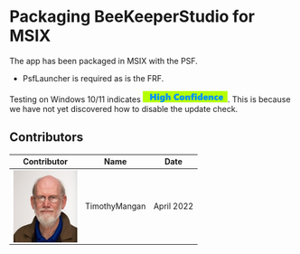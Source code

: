 # Packaging BeeKeeperStudio for MSIX

The app has been packaged in MSIX with the PSF.
* PsfLauncher is required as is the FRF.

Testing on Windows 10/11 indicates [<img src="/media/CatHighConfidence.png" alt="High Confidence" />](/media/CatHighConfidence.png).  This is because we have not yet discovered how to disable the update check.


## Contributors

| Contributor | Name | Date |
|----|----|----|
| [<img src="/media/Contributors/TimMangan.jpg" align="left" Height="128" />](/media/Contributors/TimMangan.jpg) | TimothyMangan | April 2022 |


